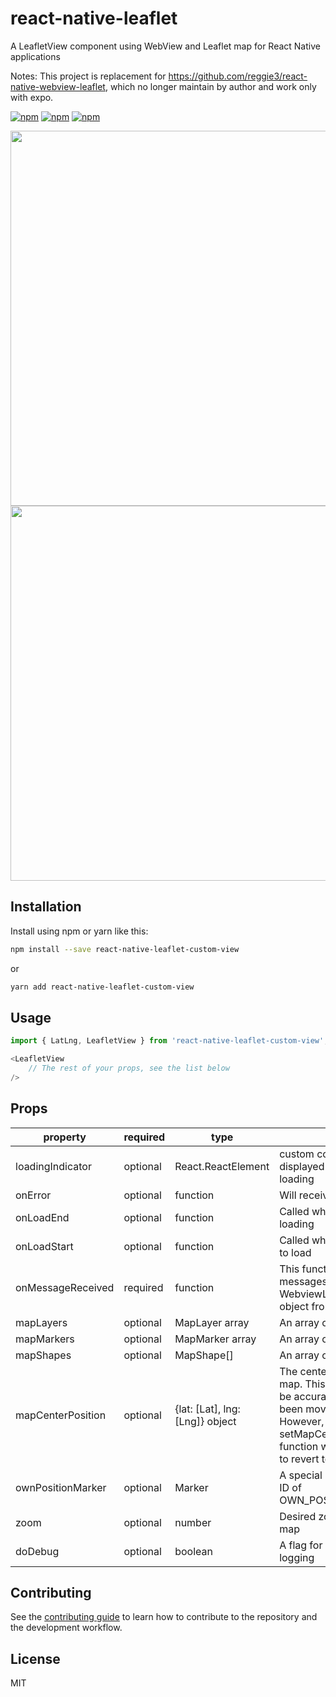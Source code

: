 # react-native-leaflet

A LeafletView component using WebView and Leaflet map for React Native applications

Notes: This project is replacement for https://github.com/reggie3/react-native-webview-leaflet, which no longer maintain by author and work only with expo.

[![npm](https://img.shields.io/npm/v/react-native-leaflet-view.svg)](https://www.npmjs.com/package/react-native-leaflet-view)
[![npm](https://img.shields.io/npm/dm/react-native-leaflet-view.svg)](https://www.npmjs.com/package/react-native-leaflet-view)
[![npm](https://img.shields.io/npm/dt/react-native-leaflet-view.svg)](https://www.npmjs.com/package/react-native-leaflet-view)

<img src="images/android.png" height="600">       <img src="images/ios.png" height="600">

## Installation

Install using npm or yarn like this:

```sh
npm install --save react-native-leaflet-custom-view
```

or

```sh
yarn add react-native-leaflet-custom-view
```

## Usage

```js
import { LatLng, LeafletView } from 'react-native-leaflet-custom-view';

<LeafletView
    // The rest of your props, see the list below
/>

```

## Props

| property            | required | type                            | purpose                                                                                                                                                                                                         |
| ------------------- | -------- | ------------------------------- | --------------------------------------------------------------------------------------------------------------------------------------------------------------------------------------------------------------- |
| loadingIndicator    | optional | React.ReactElement              | custom component displayed while the map is loading                                                                                                                                                             |
| onError             | optional | function                        | Will receive an error event                                                                                                                                                                                     |
| onLoadEnd           | optional | function                        | Called when map stops loading                                                                                                                                                                                   |
| onLoadStart         | optional | function                        | Called when the map starts to load                                                                                                                                                                              |
| onMessageReceived   | required | function                        | This function receives messages in the form of a WebviewLeafletMessage object from the map                                                                                                                      |
| mapLayers           | optional | MapLayer array                  | An array of map layers                                                                                                                                                                                          |
| mapMarkers          | optional | MapMarker array                 | An array of map markers                                                                                                                                                                                         |
| mapShapes           | optional | MapShape[]                      | An array of map shapes                                                                                                                                                                                          |
| mapCenterPosition   | optional | {lat: [Lat], lng: [Lng]} object | The center position of the map. This coordinate will not be accurate if the map has been moved manually. However, calling the map's setMapCenterPosition function will cause the map to revert to this location |
| ownPositionMarker   | optional | Marker                          | A special marker that has an ID of OWN_POSTION_MARKER_ID                                                                                                                                                        |  |
| zoom                | optional | number                          | Desired zoom value of the map                                                                                                                                                                                   |
| doDebug             | optional | boolean                         | A flag for debug message logging                                                                                                                                                                               |

## Contributing

See the [contributing guide](CONTRIBUTING.md) to learn how to contribute to the repository and the development workflow.

## License

MIT
